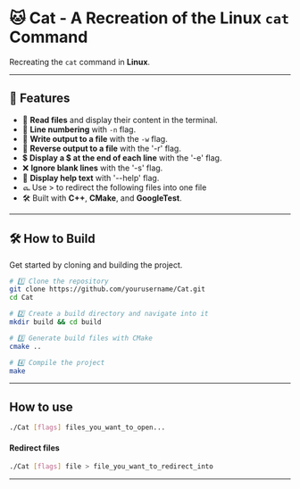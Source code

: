 # 🐱 Cat - A Recreation of the Linux `cat` Command  

Recreating the `cat` command in **Linux**.

---

## 🚀 Features
- 📖 **Read files** and display their content in the terminal.
- 🔢 **Line numbering** with `-n` flag.
- 📝 **Write output to a file** with the `-w` flag.
- 🔄 **Reverse output to a file** with the '-r' flag.
- 💲 **Display a $ at the end of each line** with the '-e' flag.
- ❌ **Ignore blank lines** with the '-s' flag.
- 🙏 **Display help text** with '--help' flag.
- ௷ Use > to redirect the following files into one file
- 🛠️ Built with **C++**, **CMake**, and **GoogleTest**.

---

## 🛠️ How to Build
Get started by cloning and building the project.

```sh
# 1️⃣ Clone the repository
git clone https://github.com/yourusername/Cat.git
cd Cat

# 2️⃣ Create a build directory and navigate into it
mkdir build && cd build

# 3️⃣ Generate build files with CMake
cmake ..

# 4️⃣ Compile the project
make

```
---

## How to use
```sh
./Cat [flags] files_you_want_to_open...
```
#### Redirect files
```sh
./Cat [flags] file > file_you_want_to_redirect_into
```
---
